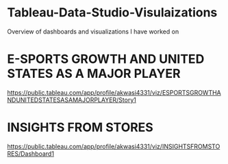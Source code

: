 # Tableau-Data-Studio-Visulaizations
Overview of dashboards and visualizations I have worked on



# E-SPORTS GROWTH AND UNITED STATES AS A MAJOR PLAYER

https://public.tableau.com/app/profile/akwasi4331/viz/ESPORTSGROWTHANDUNITEDSTATESASAMAJORPLAYER/Story1

# INSIGHTS FROM STORES

https://public.tableau.com/app/profile/akwasi4331/viz/INSIGHTSFROMSTORES/Dashboard1

